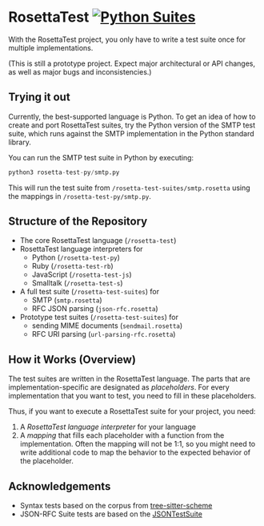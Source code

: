 # RosettaTest [![Python Suites](https://github.com/codeZeilen/ports-prototype/actions/workflows/python-suites.yml/badge.svg)](https://github.com/codeZeilen/ports-prototype/actions/workflows/python-suites.yml)

With the RosettaTest project, you only have to write a test suite once for multiple implementations.

(This is still a prototype project. Expect major architectural or API changes, as well as major bugs and inconsistencies.)

## Trying it out

Currently, the best-supported language is Python. To get an idea of how to create and port RosettaTest suites, try the Python version of the SMTP test suite, which runs against the SMTP implementation in the Python standard library.

You can run the SMTP test suite in Python by executing:

```Python
python3 rosetta-test-py/smtp.py
```

This will run the test suite from `/rosetta-test-suites/smtp.rosetta` using the mappings in `/rosetta-test-py/smtp.py`.


## Structure of the Repository

- The core RosettaTest language (`/rosetta-test`)
- RosettaTest language interpreters for 
  - Python (`/rosetta-test-py`) 
  - Ruby (`/rosetta-test-rb`)
  - JavaScript (`/rosetta-test-js`)
  - Smalltalk (`/rosetta-test-s`)
- A full test suite (`/rosetta-test-suites`) for 
  - SMTP (`smtp.rosetta`)
  - RFC JSON parsing (`json-rfc.rosetta`)
- Prototype test suites (`/rosetta-test-suites`) for 
  - sending MIME documents (`sendmail.rosetta`) 
  - RFC URI parsing (`url-parsing-rfc.rosetta`)


## How it Works (Overview)

The test suites are written in the RosettaTest language. The parts that are implementation-specific are designated as _placeholders_. For every implementation that you want to test, you need to fill in these placeholders.

Thus, if you want to execute a RosettaTest suite for your project, you need:

  1. A _RosettaTest language interpreter_ for your language
  2. A _mapping_ that fills each placeholder with a function from the implementation. Often the mapping will not be 1:1, so you might need to write additional code to map the behavior to the expected behavior of the placeholder.


## Acknowledgements
- Syntax tests based on the corpus from [tree-sitter-scheme](https://github.com/6cdh/tree-sitter-scheme)
- JSON-RFC Suite tests are based on the [JSONTestSuite](https://github.com/nst/JSONTestSuite)